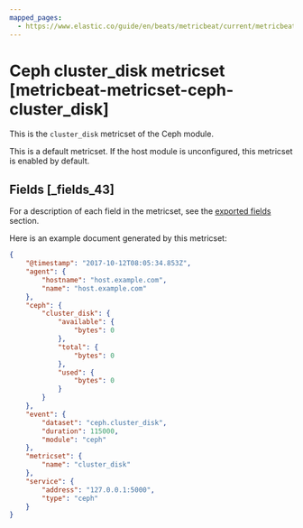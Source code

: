 ```yaml
---
mapped_pages:
  - https://www.elastic.co/guide/en/beats/metricbeat/current/metricbeat-metricset-ceph-cluster_disk.html
---
```


# Ceph cluster_disk metricset [metricbeat-metricset-ceph-cluster_disk]

This is the `cluster_disk` metricset of the Ceph module.

This is a default metricset. If the host module is unconfigured, this metricset is enabled by default.

## Fields [_fields_43]

For a description of each field in the metricset, see the [exported fields](/reference/metricbeat/exported-fields-ceph.md) section.

Here is an example document generated by this metricset:

```json
{
    "@timestamp": "2017-10-12T08:05:34.853Z",
    "agent": {
        "hostname": "host.example.com",
        "name": "host.example.com"
    },
    "ceph": {
        "cluster_disk": {
            "available": {
                "bytes": 0
            },
            "total": {
                "bytes": 0
            },
            "used": {
                "bytes": 0
            }
        }
    },
    "event": {
        "dataset": "ceph.cluster_disk",
        "duration": 115000,
        "module": "ceph"
    },
    "metricset": {
        "name": "cluster_disk"
    },
    "service": {
        "address": "127.0.0.1:5000",
        "type": "ceph"
    }
}
```


